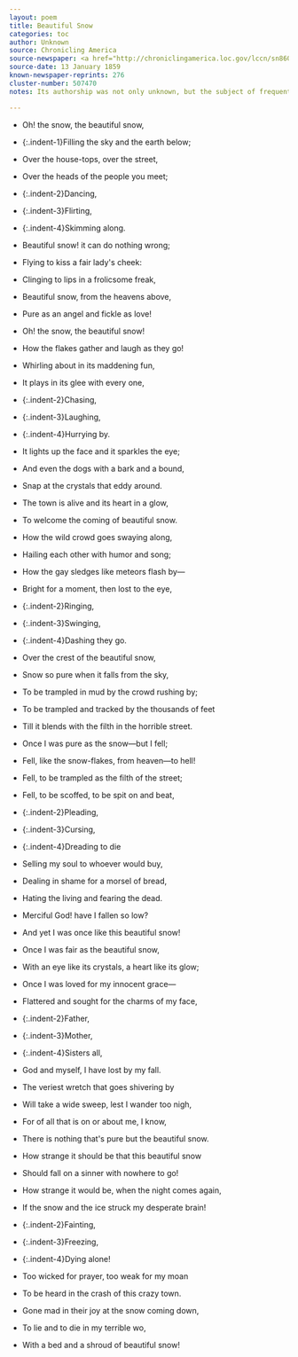 ```yaml
---
layout: poem
title: Beautiful Snow
categories: toc
author: Unknown
source: Chronicling America
source-newspaper: <a href="http://chroniclingamerica.loc.gov/lccn/sn86081096/1859-01-13/ed-1/seq-1/print/image_600x600_from_918%2C1622_to_1891%2C5948/" target="_blank"><em>The Potter Journal</em></a> (Coudersport, Pennsylvania)
source-date: 13 January 1859
known-newspaper-reprints: 276
cluster-number: 507470
notes: Its authorship was not only unknown, but the subject of frequent speculation and debate in period newspapers. In many cases the prose defending a particular story of "Beautiful Snow"—its most common but not only title—were longer than the poem itself.

---
```


- Oh! the snow, the beautiful snow,
- {:.indent-1}Filling the sky and the earth below;
- Over the house-tops, over the street,
- Over the heads of the people you meet;
- {:.indent-2}Dancing,
- {:.indent-3}Flirting,
- {:.indent-4}Skimming along.
- Beautiful snow! it can do nothing wrong;
- Flying to kiss a fair lady's cheek:
- Clinging to lips in a frolicsome freak,
- Beautiful snow, from the heavens above,
- Pure as an angel and fickle as love!


- Oh! the snow, the beautiful snow!
- How the flakes gather and laugh as they go! 
- Whirling about in its maddening fun,
- It plays in its glee with every one,
- {:.indent-2}Chasing,
- {:.indent-3}Laughing,
- {:.indent-4}Hurrying by.
- It lights up the face and it sparkles the eye;
- And even the dogs with a bark and a bound,
- Snap at the crystals that eddy around.
- The town is alive and its heart in a glow,
- To welcome the coming of beautiful snow.


- How the wild crowd goes swaying along,
- Hailing each other with humor and song;
- How the gay sledges like meteors flash by—
- Bright for a moment, then lost to the eye,
- {:.indent-2}Ringing,
- {:.indent-3}Swinging,
- {:.indent-4}Dashing they go.
- Over the crest of the beautiful snow,
- Snow so pure when it falls from the sky,
- To be trampled in mud by the crowd rushing by;
- To be trampled and tracked by the thousands of feet
- Till it blends with the filth in the horrible street.


- Once I was pure as the snow—but I fell;
- Fell, like the snow-flakes, from heaven—to hell!
- Fell, to be trampled as the filth of the street;
- Fell, to be scoffed, to be spit on and beat,
- {:.indent-2}Pleading,
- {:.indent-3}Cursing,
- {:.indent-4}Dreading to die
- Selling my soul to whoever would buy,
- Dealing in shame for a morsel of bread,
- Hating the living and fearing the dead.
- Merciful God! have I fallen so low?
- And yet I was once like this beautiful snow!


- Once I was fair as the beautiful snow,
- With an eye like its crystals, a heart like its glow;
- Once I was loved for my innocent grace—
- Flattered and sought for the charms of my face,
- {:.indent-2}Father,
- {:.indent-3}Mother,
- {:.indent-4}Sisters all,
- God and myself, I have lost by my fall.
- The veriest wretch that goes shivering by
- Will take a wide sweep, lest I wander too nigh,
- For of all that is on or about me, I know,
- There is nothing that's pure but the beautiful snow.


- How strange it should be that this beautiful snow
- Should fall on a sinner with nowhere to go!
- How strange it would be, when the night comes again,
- If the snow and the ice struck my desperate brain!
- {:.indent-2}Fainting,
- {:.indent-3}Freezing,
- {:.indent-4}Dying alone!
- Too wicked for prayer, too weak for my moan
- To be heard in the crash of this crazy town.
- Gone mad in their joy at the snow coming down,
- To lie and to die in my terrible wo,
- With a bed and a shroud of beautiful snow!
<br>
